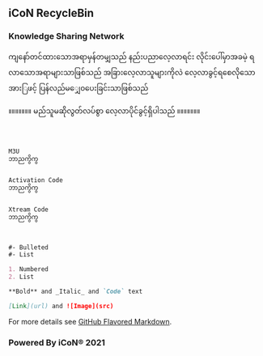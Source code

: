 ## iCoN RecycleBin
### Knowledge Sharing Network

ကျနော်တင်ထားသောအရာမှန်တမျှသည် နည်းပညာလေ့လာရင်း လိုင်းပေါ်မှာအခမဲ့ ရလာသောအရာများသာဖြစ်သည်
အခြားလေ့လာသူများကိုလဲ လေ့လာခွင့်ရစေလိုသောအားြဖင့် ပြန်လည်မ‌ျှေ၀ပေးခြင်းသာဖြစ်သည်

။။။။။။။ မည်သူမဆိုလွတ်လပ်စွာ လေ့လာပိုင်ခွင့်ရှိပါသည် ။။။။။။။


```markdown



M3U 
ဘာညကွိကွ


Activation Code
ဘာညကွိကွ


Xtream Code
ဘာညကွိကွ
 
 
 
#- Bulleted
#- List

1. Numbered
2. List

**Bold** and _Italic_ and `Code` text

[Link](url) and ![Image](src)
```

For more details see [GitHub Flavored Markdown](https://guides.github.com/features/mastering-markdown/).

### Powered By iCoN® 2021
